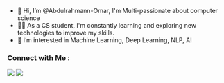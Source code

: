 - 👋 Hi, I’m @Abdulrahmann-Omar, I'm Multi-passionate about computer science
- 👨‍💻 As a CS student, I'm constantly learning and exploring new technologies to improve my skills.
- 👀 I’m interested in Machine Learning, Deep Learning, NLP, AI
### Connect with Me :

<a href="https://www.linkedin.com/in/abdulrahman-omar-87121b200/" target="_blank"><img src="https://img.shields.io/badge/-Abdulrahman%20Omar-0077B5?style=for-the-badge&logo=Linkedin&logoColor=white"/></a>
<a href="https://t.me/Abdoooo2233" target="_blank"><img src="https://img.shields.io/badge/-Abdulrahman%20Omar-0077B5?style=for-the-badge&logo=Telegram&logoColor=white"/></a>

<!---
Abdulrahmann-Omar/Abdulrahmann-Omar is a ✨ special ✨ repository because its `README.md` (this file) appears on your GitHub profile.
You can click the Preview link to take a look at your changes.
--->
